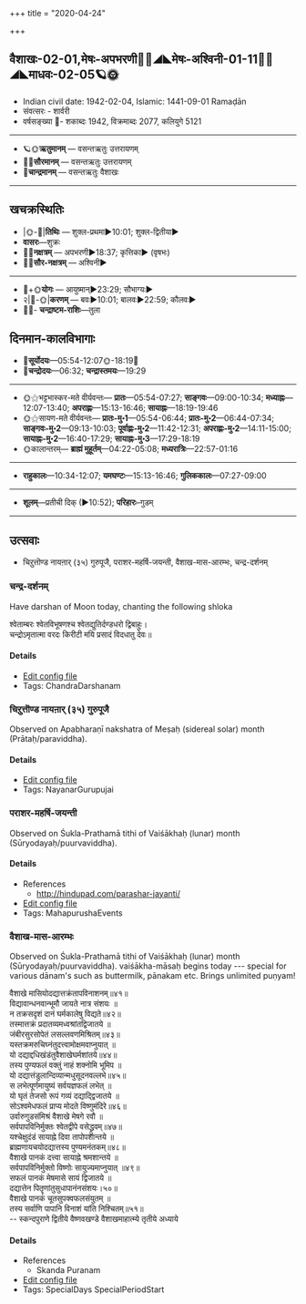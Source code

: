 +++
title = "2020-04-24"

+++
## वैशाखः-02-01,मेषः-अपभरणी🌛🌌◢◣मेषः-अश्विनी-01-11🌌🌞◢◣माधवः-02-05🪐🌞
- Indian civil date: 1942-02-04, Islamic: 1441-09-01 Ramaḍān
- संवत्सरः - शार्वरी
- वर्षसङ्ख्या 🌛- शकाब्दः 1942, विक्रमाब्दः 2077, कलियुगे 5121
___________________
- 🪐🌞**ऋतुमानम्** — वसन्तऋतुः उत्तरायणम्
- 🌌🌞**सौरमानम्** — वसन्तऋतुः उत्तरायणम्
- 🌛**चान्द्रमानम्** — वसन्तऋतुः वैशाखः
___________________


## खचक्रस्थितिः
- |🌞-🌛|**तिथिः** — शुक्ल-प्रथमा►10:01; शुक्ल-द्वितीया►  
- **वासरः**—शुक्रः  
- 🌌🌛**नक्षत्रम्** — अपभरणी►18:37; कृत्तिका► (वृषभः)  
- 🌌🌞**सौर-नक्षत्रम्** — अश्विनी►  
___________________
- 🌛+🌞**योगः** — आयुष्मान्►23:29; सौभाग्यः►  
- २|🌛-🌞|**करणम्** — बवः►10:01; बालवः►22:59; कौलवः►  
- 🌌🌛- **चन्द्राष्टम-राशिः**—तुला  


## दिनमान-कालविभागाः
- 🌅**सूर्योदयः**—05:54-12:07🌞️-18:19🌇  
- 🌛**चन्द्रोदयः**—06:32; **चन्द्रास्तमयः**—19:29  
___________________
- 🌞⚝भट्टभास्कर-मते वीर्यवन्तः— **प्रातः**—05:54-07:27; **साङ्गवः**—09:00-10:34; **मध्याह्नः**—12:07-13:40; **अपराह्णः**—15:13-16:46; **सायाह्नः**—18:19-19:46  
- 🌞⚝सायण-मते वीर्यवन्तः— **प्रातः-मु॰1**—05:54-06:44; **प्रातः-मु॰2**—06:44-07:34; **साङ्गवः-मु॰2**—09:13-10:03; **पूर्वाह्णः-मु॰2**—11:42-12:31; **अपराह्णः-मु॰2**—14:11-15:00; **सायाह्नः-मु॰2**—16:40-17:29; **सायाह्नः-मु॰3**—17:29-18:19  
- 🌞कालान्तरम्— **ब्राह्मं मुहूर्तम्**—04:22-05:08; **मध्यरात्रिः**—22:57-01:16  
___________________
- **राहुकालः**—10:34-12:07; **यमघण्टः**—15:13-16:46; **गुलिककालः**—07:27-09:00  
___________________
- **शूलम्**—प्रतीची दिक् (►10:52); **परिहारः**–गुडम्  
___________________

## उत्सवाः
- चिऱुत्तॊण्ड नायऩार् (३५) गुरुपूजै, पराशर-महर्षि-जयन्ती, वैशाख-मास-आरम्भः, चन्द्र-दर्शनम्
### चन्द्र-दर्शनम्

Have darshan of Moon today, chanting the following shloka

श्वेताम्बरः श्वेतविभूषणश्च श्वेतद्युतिर्दण्डधरो द्विबाहुः।  
चन्द्रोऽमृतात्मा वरदः किरीटी मयि प्रसादं विदधातु देवः॥



#### Details
- [Edit config file](https://github.com/jyotisham/adyatithi/tree/master/devatA/graha/description_only/candra-darzanam.toml)
- Tags: ChandraDarshanam


### चिऱुत्तॊण्ड नायऩार् (३५) गुरुपूजै

Observed on Apabharaṇī nakshatra of Meṣaḥ (sidereal solar) month (Prātaḥ/paraviddha). 

#### Details
- [Edit config file](https://github.com/jyotisham/adyatithi/tree/master/mahApuruSha/nAyanAr/sidereal_solar_month/nakshatra/01/02/cir2uttoNDa%20nAyan2Ar%20%2835%29%20gurupUjai.toml)
- Tags: NayanarGurupujai


### पराशर-महर्षि-जयन्ती

Observed on Śukla-Prathamā tithi of Vaiśākhaḥ (lunar) month (Sūryodayaḥ/puurvaviddha). 

#### Details
- References
  - http://hindupad.com/parashar-jayanti/
- [Edit config file](https://github.com/jyotisham/adyatithi/tree/master/mahApuruSha/RShi/lunar_month/tithi/02/01/parAzara~maharSi~jayantI.toml)
- Tags: MahapurushaEvents


### वैशाख-मास-आरम्भः

Observed on Śukla-Prathamā tithi of Vaiśākhaḥ (lunar) month (Sūryodayaḥ/puurvaviddha). vaiśākha-māsaḥ begins today --- special for various dānam's such as buttermilk, pānakam etc. Brings unlimited puṇyam!

वैशाखे मासियोदद्यात्तक्रंतापविनाशनम्॥४१॥  
विद्यावान्धनवान्भूमौ जायते नात्र संशयः ॥  
न तक्रसदृशं दानं घर्मकालेषु विद्यते॥४२॥  
तस्मात्तक्रं प्रदातव्यमध्वश्रांतद्विजातये ॥  
जंबीरसुरसोपेतं लसल्लवणमिश्रितम्॥४३॥  
यस्तक्रमरुचिघ्नंतुदत्त्वामोक्षमवाप्नुयात् ॥  
यो दद्याद्दधिखंडंतुवैशाखेघर्मशांतये॥४४॥  
तस्य पुण्यफलं वक्तुं नाहं शक्नोमि भूमिप ॥  
यो दद्यात्तंडुलान्दिव्यान्मधुसूदनवल्लभे॥४५॥  
स लभेत्पूर्णमायुष्यं सर्वयज्ञफलं लभेत् ॥  
यो घृतं तेजसो रूपं गव्यं दद्याद्द्विजातये ॥  
सोऽश्वमेधफलं प्राप्य मोदते विष्णुमंदिरे॥४६॥  
उर्वारुगुडसंमिश्रं वैशाखे मेषगे रवौ ॥  
सर्वपापविनिर्मुक्तः श्वेतद्वीपे वसेद्ध्रुवम्॥४७॥  
यश्चेक्षुदंडं सायाह्ने दिवा तापोपशान्तये ॥  
ब्राह्मणायचयोदद्यात्तस्य पुण्यमनंतकम्॥४८॥  
वैशाखे पानकं दत्त्वा सायाह्ने श्रमशान्तये ॥  
सर्वपापविनिर्मुक्तो विष्णोः सायुज्यमाप्नुयात् ॥४९॥  
सफलं पानकं मेषमासे सायं द्विजातये ॥  
दद्यात्तेन पितॄणांतुसुधापानंनसंशयः।५०॥  
वैशाखे पानकं चूतसुपक्वफलसंयुतम् ॥  
तस्य सर्वाणि पापानि विनाशं यांति निश्चितम्॥५१॥  
-- स्कन्दपुराणे द्वितीये वैष्णवखण्डे वैशाखमाहात्म्ये तृतीये अध्याये



#### Details
- References
  - Skanda Puranam
- [Edit config file](https://github.com/jyotisham/adyatithi/tree/master/time_focus/misc/lunar_month/tithi/02/01/vaizAkha-mAsa-ArambhaH.toml)
- Tags: SpecialDays SpecialPeriodStart


